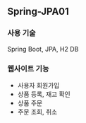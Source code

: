 <h2> Spring-JPA01 </h2>

<h3>사용 기술</h3> 

Spring Boot, JPA, H2 DB


<h3> 웹사이트 기능 </h3>

 - 사용자 회원가입
 - 상품 등록, 재고 확인
 - 상품 주문
 - 주문 조회, 취소
